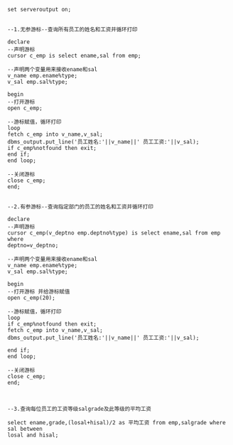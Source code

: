 
<BlogInfo id="1001" title="游标的使用" author="白日梦想猿" pv=0 read_times=0 pre_cost_time="40" category="oracle" tag_list="['oracle', '              循环语句', '              cursor']" create_time="2021.10.20 09:11:08.264599" update_time="2021.10.20 09:35:18" />

```oracle
set serveroutput on;  
  

--1.无参游标--查询所有员工的姓名和工资并循环打印

declare  
--声明游标  
cursor c_emp is select ename,sal from emp;  
  
--声明两个变量用来接收ename和sal  
v_name emp.ename%type;  
v_sal emp.sal%type;  
  
begin  
--打开游标  
open c_emp;  
  
--游标赋值，循环打印  
loop  
fetch c_emp into v_name,v_sal;  
dbms_output.put_line('员工姓名:'||v_name||' 员工工资:'||v_sal);  
if c_emp%notfound then exit;  
end if;  
end loop;  
  
--关闭游标  
close c_emp;  
end;  
  
  
--2.有参游标--查询指定部门的员工的姓名和工资并循环打印

declare  
--声明游标  
cursor c_emp(v_deptno emp.deptno%type) is select ename,sal from emp where
deptno=v_deptno;  
  
--声明两个变量用来接收ename和sal  
v_name emp.ename%type;  
v_sal emp.sal%type;  
  
begin  
--打开游标 并给游标赋值  
open c_emp(20);  
  
--游标赋值，循环打印  
loop  
if c_emp%notfound then exit;  
fetch c_emp into v_name,v_sal;  
dbms_output.put_line('员工姓名:'||v_name||' 员工工资:'||v_sal);  
  
end if;  
end loop;  
  
--关闭游标  
close c_emp;  
end;  

  

--3.查询每位员工的工资等级salgrade及此等级的平均工资

select ename,grade,(losal+hisal)/2 as 平均工资 from emp,salgrade where sal between
losal and hisal;
```